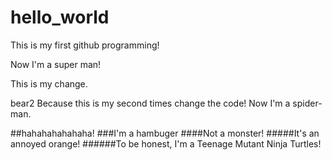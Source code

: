 # hello_world
This is my first github programming!

Now I'm a super man!

This is my change.

bear2
Because this is my second times change the code!
Now I'm a spider-man.

##hahahahahahaha!
###I'm a hambuger
####Not a monster!
#####It's an annoyed orange!
######To be honest, I'm a Teenage Mutant Ninja Turtles!
